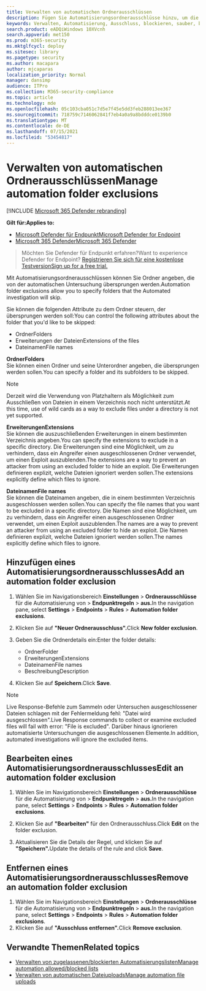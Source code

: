 ```yaml
---
title: Verwalten von automatischen Ordnerausschlüssen
description: Fügen Sie Automatisierungsordnerausschlüsse hinzu, um die Dateien zu steuern, die von einer automatisierten Untersuchung ausgeschlossen sind.
keywords: Verwalten, Automatisierung, Ausschluss, blockieren, sauber, bösartig
search.product: eADQiWindows 10XVcnh
search.appverid: met150
ms.prod: m365-security
ms.mktglfcycl: deploy
ms.sitesec: library
ms.pagetype: security
ms.author: macapara
author: mjcaparas
localization_priority: Normal
manager: dansimp
audience: ITPro
ms.collection: M365-security-compliance
ms.topic: article
ms.technology: mde
ms.openlocfilehash: 05c103cba051c7d5e7f45e5dd3feb288013ee367
ms.sourcegitcommit: 718759c7146062841f7eb4a0a9a8bdddce0139b0
ms.translationtype: MT
ms.contentlocale: de-DE
ms.lasthandoff: 07/15/2021
ms.locfileid: "53454817"
---
```

# <a name="manage-automation-folder-exclusions"></a><span data-ttu-id="17683-104">Verwalten von automatischen Ordnerausschlüssen</span><span class="sxs-lookup"><span data-stu-id="17683-104">Manage automation folder exclusions</span></span> 

[!INCLUDE [Microsoft 365 Defender rebranding](../../includes/microsoft-defender.md)]


<span data-ttu-id="17683-105">**Gilt für:**</span><span class="sxs-lookup"><span data-stu-id="17683-105">**Applies to:**</span></span>
- [<span data-ttu-id="17683-106">Microsoft Defender für Endpunkt</span><span class="sxs-lookup"><span data-stu-id="17683-106">Microsoft Defender for Endpoint</span></span>](https://go.microsoft.com/fwlink/p/?linkid=2154037)
- [<span data-ttu-id="17683-107">Microsoft 365 Defender</span><span class="sxs-lookup"><span data-stu-id="17683-107">Microsoft 365 Defender</span></span>](https://go.microsoft.com/fwlink/?linkid=2118804)

><span data-ttu-id="17683-108">Möchten Sie Defender für Endpunkt erfahren?</span><span class="sxs-lookup"><span data-stu-id="17683-108">Want to experience Defender for Endpoint?</span></span> [<span data-ttu-id="17683-109">Registrieren Sie sich für eine kostenlose Testversion</span><span class="sxs-lookup"><span data-stu-id="17683-109">Sign up for a free trial.</span></span>](https://www.microsoft.com/microsoft-365/windows/microsoft-defender-atp?ocid=docs-wdatp-automationexclusionfolder-abovefoldlink)

<span data-ttu-id="17683-110">Mit Automatisierungsordnerausschlüssen können Sie Ordner angeben, die von der automatischen Untersuchung übersprungen werden.</span><span class="sxs-lookup"><span data-stu-id="17683-110">Automation folder exclusions allow you to specify folders that the Automated investigation will skip.</span></span> 

<span data-ttu-id="17683-111">Sie können die folgenden Attribute zu dem Ordner steuern, der übersprungen werden soll:</span><span class="sxs-lookup"><span data-stu-id="17683-111">You can control the following attributes about the folder that you'd like to be skipped:</span></span>
- <span data-ttu-id="17683-112">Ordner</span><span class="sxs-lookup"><span data-stu-id="17683-112">Folders</span></span> 
- <span data-ttu-id="17683-113">Erweiterungen der Dateien</span><span class="sxs-lookup"><span data-stu-id="17683-113">Extensions of the files</span></span>
- <span data-ttu-id="17683-114">Dateinamen</span><span class="sxs-lookup"><span data-stu-id="17683-114">File names</span></span>


<span data-ttu-id="17683-115">**Ordner**</span><span class="sxs-lookup"><span data-stu-id="17683-115">**Folders**</span></span><br>
<span data-ttu-id="17683-116">Sie können einen Ordner und seine Unterordner angeben, die übersprungen werden sollen.</span><span class="sxs-lookup"><span data-stu-id="17683-116">You can specify a folder and its subfolders to be skipped.</span></span> 


>[!NOTE]
><span data-ttu-id="17683-117">Derzeit wird die Verwendung von Platzhaltern als Möglichkeit zum Ausschließen von Dateien in einem Verzeichnis noch nicht unterstützt.</span><span class="sxs-lookup"><span data-stu-id="17683-117">At this time, use of wild cards as a way to exclude files under a directory is not yet supported.</span></span> 


<span data-ttu-id="17683-118">**Erweiterungen**</span><span class="sxs-lookup"><span data-stu-id="17683-118">**Extensions**</span></span><br>
<span data-ttu-id="17683-119">Sie können die auszuschließenden Erweiterungen in einem bestimmten Verzeichnis angeben.</span><span class="sxs-lookup"><span data-stu-id="17683-119">You can specify the extensions to exclude in a specific directory.</span></span> <span data-ttu-id="17683-120">Die Erweiterungen sind eine Möglichkeit, um zu verhindern, dass ein Angreifer einen ausgeschlossenen Ordner verwendet, um einen Exploit auszublenden.</span><span class="sxs-lookup"><span data-stu-id="17683-120">The extensions are a way to prevent an attacker from using an excluded folder to hide an exploit.</span></span> <span data-ttu-id="17683-121">Die Erweiterungen definieren explizit, welche Dateien ignoriert werden sollen.</span><span class="sxs-lookup"><span data-stu-id="17683-121">The extensions explicitly define which files to ignore.</span></span> 

<span data-ttu-id="17683-122">**Dateinamen**</span><span class="sxs-lookup"><span data-stu-id="17683-122">**File names**</span></span><br>
<span data-ttu-id="17683-123">Sie können die Dateinamen angeben, die in einem bestimmten Verzeichnis ausgeschlossen werden sollen.</span><span class="sxs-lookup"><span data-stu-id="17683-123">You can specify the file names that you want to be excluded in a specific directory.</span></span> <span data-ttu-id="17683-124">Die Namen sind eine Möglichkeit, um zu verhindern, dass ein Angreifer einen ausgeschlossenen Ordner verwendet, um einen Exploit auszublenden.</span><span class="sxs-lookup"><span data-stu-id="17683-124">The names are a way to prevent an attacker from using an excluded folder to hide an exploit.</span></span> <span data-ttu-id="17683-125">Die Namen definieren explizit, welche Dateien ignoriert werden sollen.</span><span class="sxs-lookup"><span data-stu-id="17683-125">The names explicitly define which files to ignore.</span></span> 



## <a name="add-an-automation-folder-exclusion"></a><span data-ttu-id="17683-126">Hinzufügen eines Automatisierungsordnerausschlusses</span><span class="sxs-lookup"><span data-stu-id="17683-126">Add an automation folder exclusion</span></span>
1. <span data-ttu-id="17683-127">Wählen Sie im Navigationsbereich **Einstellungen**  >  **Ordnerausschlüsse** für die Automatisierung von  >  **Endpunktregeln**  >  **aus.**</span><span class="sxs-lookup"><span data-stu-id="17683-127">In the navigation pane, select **Settings** > **Endpoints** > **Rules** > **Automation folder exclusions**.</span></span>  

2. <span data-ttu-id="17683-128">Klicken Sie auf **"Neuer Ordnerausschluss".**</span><span class="sxs-lookup"><span data-stu-id="17683-128">Click **New folder exclusion**.</span></span>  

3. <span data-ttu-id="17683-129">Geben Sie die Ordnerdetails ein:</span><span class="sxs-lookup"><span data-stu-id="17683-129">Enter the folder details:</span></span>

    - <span data-ttu-id="17683-130">Ordner</span><span class="sxs-lookup"><span data-stu-id="17683-130">Folder</span></span>
    - <span data-ttu-id="17683-131">Erweiterungen</span><span class="sxs-lookup"><span data-stu-id="17683-131">Extensions</span></span>
    - <span data-ttu-id="17683-132">Dateinamen</span><span class="sxs-lookup"><span data-stu-id="17683-132">File names</span></span>
    - <span data-ttu-id="17683-133">Beschreibung</span><span class="sxs-lookup"><span data-stu-id="17683-133">Description</span></span>

4. <span data-ttu-id="17683-134">Klicken Sie auf **Speichern**.</span><span class="sxs-lookup"><span data-stu-id="17683-134">Click **Save**.</span></span>

>[!NOTE]
> <span data-ttu-id="17683-135">Live Response-Befehle zum Sammeln oder Untersuchen ausgeschlossener Dateien schlagen mit der Fehlermeldung fehl: "Datei wird ausgeschlossen".</span><span class="sxs-lookup"><span data-stu-id="17683-135">Live Response commands to collect or examine excluded files will fail with error: "File is excluded".</span></span> <span data-ttu-id="17683-136">Darüber hinaus ignorieren automatisierte Untersuchungen die ausgeschlossenen Elemente.</span><span class="sxs-lookup"><span data-stu-id="17683-136">In addition, automated investigations will ignore the excluded items.</span></span>

## <a name="edit-an-automation-folder-exclusion"></a><span data-ttu-id="17683-137">Bearbeiten eines Automatisierungsordnerausschlusses</span><span class="sxs-lookup"><span data-stu-id="17683-137">Edit an automation folder exclusion</span></span> 
1. <span data-ttu-id="17683-138">Wählen Sie im Navigationsbereich **Einstellungen**  >  **Ordnerausschlüsse** für die Automatisierung von  >  **Endpunktregeln**  >  **aus.**</span><span class="sxs-lookup"><span data-stu-id="17683-138">In the navigation pane, select **Settings** > **Endpoints** > **Rules** > **Automation folder exclusions**.</span></span> 

2. <span data-ttu-id="17683-139">Klicken Sie auf **"Bearbeiten"** für den Ordnerausschluss.</span><span class="sxs-lookup"><span data-stu-id="17683-139">Click **Edit** on the folder exclusion.</span></span>  

3. <span data-ttu-id="17683-140">Aktualisieren Sie die Details der Regel, und klicken Sie auf **"Speichern".**</span><span class="sxs-lookup"><span data-stu-id="17683-140">Update the details of the rule and click **Save**.</span></span>

## <a name="remove-an-automation-folder-exclusion"></a><span data-ttu-id="17683-141">Entfernen eines Automatisierungsordnerausschlusses</span><span class="sxs-lookup"><span data-stu-id="17683-141">Remove an automation folder exclusion</span></span> 
1. <span data-ttu-id="17683-142">Wählen Sie im Navigationsbereich **Einstellungen**  >  **Ordnerausschlüsse** für die Automatisierung von  >  **Endpunktregeln**  >  **aus.**</span><span class="sxs-lookup"><span data-stu-id="17683-142">In the navigation pane, select **Settings** > **Endpoints** > **Rules** > **Automation folder exclusions**.</span></span>  
2. <span data-ttu-id="17683-143">Klicken Sie auf **"Ausschluss entfernen".**</span><span class="sxs-lookup"><span data-stu-id="17683-143">Click **Remove exclusion**.</span></span> 


## <a name="related-topics"></a><span data-ttu-id="17683-144">Verwandte Themen</span><span class="sxs-lookup"><span data-stu-id="17683-144">Related topics</span></span>
- [<span data-ttu-id="17683-145">Verwalten von zugelassenen/blockierten Automatisierungslisten</span><span class="sxs-lookup"><span data-stu-id="17683-145">Manage automation allowed/blocked lists</span></span>](manage-indicators.md)
- [<span data-ttu-id="17683-146">Verwalten von automatischen Dateiuploads</span><span class="sxs-lookup"><span data-stu-id="17683-146">Manage automation file uploads</span></span>](manage-automation-file-uploads.md)
